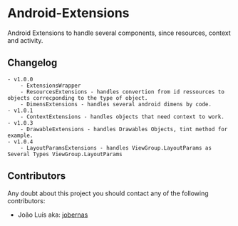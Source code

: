 # Android-Extensions
Android Extensions to handle several components, since resources, context and activity.

## Changelog
    - v1.0.0
        - ExtensionsWrapper
        - ResourcesExtensions - handles convertion from id ressources to objects correcponding to the type of object.
        - DimensExtensions - handles several android dimens by code.
    - v1.0.1
        - ContextExtensions - handles objects that need context to work.
    - v1.0.3
        - DrawableExtensions - handles Drawables Objects, tint method for example.
    - v1.0.4
        - LayoutParamsExtensions - handles ViewGroup.LayoutParams as Several Types ViewGroup.LayoutParams

## Contributors
Any doubt about this project you should contact any of the following contributors:
- João Luís aka: [jobernas](https://github.com/jobernas)
